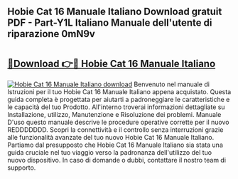 ## Hobie Cat 16 Manuale Italiano Download gratuit PDF - Part-Y1L Italiano Manuale dell'utente di riparazione 0mN9v

# <h2><a href="http://dfafwsr.blite.top/?on=Hobie+Cat+16+Manuale+Italiano">🔗Download 👉🔴 Hobie Cat 16 Manuale Italiano</a></h2>

[![Hobie Cat 16 Manuale Italiano download](https://i.imgur.com/lujVjoI.png)](http://dfafwsr.blite.top/?on=Hobie+Cat+16+Manuale+Italiano)
Benvenuto nel manuale di Istruzioni per il tuo Hobie Cat 16 Manuale Italiano appena acquistato. Questa guida completa è progettata per aiutarti a padroneggiare le caratteristiche e le capacità del tuo Prodotto. All'interno troverai informazioni dettagliate su Installazione, utilizzo, Manutenzione e Risoluzione dei problemi. Manuale D'uso questo manuale descrive le procedure operative corrette per il nuovo REDDDDDDD. Scopri la connettività e il controllo senza interruzioni grazie alle funzionalità avanzate del tuo nuovo Hobie Cat 16 Manuale Italiano. Partiamo dal presupposto che Hobie Cat 16 Manuale Italiano sia stata una guida cruciale nel tuo viaggio verso la padronanza dell'utilizzo del tuo nuovo dispositivo. In caso di domande o dubbi, contattare il nostro team di supporto.
